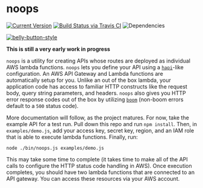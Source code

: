 # noops

[![Current Version](https://img.shields.io/npm/v/noops.svg)](https://www.npmjs.org/package/noops)
[![Build Status via Travis CI](https://travis-ci.org/continuationlabs/noops.svg?branch=master)](https://travis-ci.org/continuationlabs/noops)
![Dependencies](http://img.shields.io/david/continuationlabs/noops.svg)

[![belly-button-style](https://cdn.rawgit.com/continuationlabs/belly-button/master/badge.svg)](https://github.com/continuationlabs/belly-button)

**This is still a very early work in progress**

`noops` is a utility for creating APIs whose routes are deployed as individual AWS lambda functions. `noops` lets you define your API using a [`hapi`](https://github.com/hapijs/hapi)-like configuration. An AWS API Gateway and Lambda functions are automatically setup for you. Unlike an out of the box lambda, your application code has access to familiar HTTP constructs like the request body, query string parameters, and headers. `noops` also gives you HTTP error response codes out of the box by utilizing [`boom`](https://github.com/hapijs/boom) (non-boom errors default to a `500` status code).

More documentation will follow, as the project matures. For now, take the example API for a test run. Pull down this repo and run `npm install`. Then, in `examples/demo.js`, add your access key, secret key, region, and an IAM role that is able to execute lambda functions. Finally, run:

```
node ./bin/noops.js examples/demo.js
```

This may take some time to complete (it takes time to make all of the API calls to configure the HTTP status code handling in AWS). Once execution completes, you should have two lambda functions that are connected to an API gateway. You can access these resources via your AWS account.
